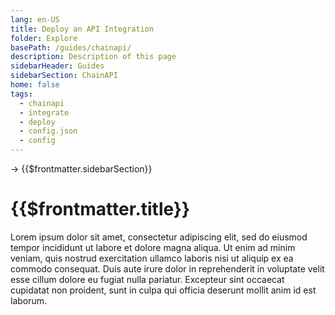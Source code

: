 ```yaml
---
lang: en-US
title: Deploy an API Integration
folder: Explore
basePath: /guides/chainapi/
description: Description of this page
sidebarHeader: Guides
sidebarSection: ChainAPI
home: false
tags:
  - chainapi
  - integrate
  - deploy
  - config.json
  - config
---
```


→ {{$frontmatter.sidebarSection}}

# {{$frontmatter.title}}

Lorem ipsum dolor sit amet, consectetur adipiscing elit, sed do eiusmod tempor
incididunt ut labore et dolore magna aliqua. Ut enim ad minim veniam, quis
nostrud exercitation ullamco laboris nisi ut aliquip ex ea commodo consequat.
Duis aute irure dolor in reprehenderit in voluptate velit esse cillum dolore eu
fugiat nulla pariatur. Excepteur sint occaecat cupidatat non proident, sunt in
culpa qui officia deserunt mollit anim id est laborum.
